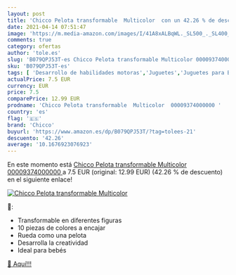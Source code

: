 ```yaml
---
layout: post
title: 'Chicco Pelota transformable  Multicolor  con un 42.26 % de descuento'
date: 2021-04-14 07:51:47
image: 'https://m.media-amazon.com/images/I/41A8xALBqWL._SL500_._SL400_.jpg'
comments: true
category: ofertas
author: 'tole.es'
slug: 'B079QPJ53T-es Chicco Pelota transformable Multicolor 00009374000000'
sku: 'B079QPJ53T-es'
tags: [ 'Desarrollo de habilidades motoras','Juguetes','Juguetes para Bebés y primera infancia','Juguetes para apilar y encajar','Juguetes y juegos','chicco', ]
actualPrice: 7.5 EUR
currency: EUR
price: 7.5
comparePrice: 12.99 EUR
prodname: 'Chicco Pelota transformable  Multicolor  00009374000000 '
country: 'es'
flag: '🇪🇸'
brand: 'Chicco'
buyurl: 'https://www.amazon.es/dp/B079QPJ53T/?tag=tolees-21'
descuento: '42.26'
average: '10.1676923076923'
---
```


En este momento está [Chicco Pelota transformable  Multicolor  00009374000000 ](https://www.amazon.es/dp/B079QPJ53T/?tag=tolees-21) a 7.5 EUR (original: 12.99 EUR) (42.26 %  de descuento) en el siguiente enlace!

[![Chicco Pelota transformable  Multicolor ](https://m.media-amazon.com/images/I/41A8xALBqWL._SL500_._SL400_.jpg)](https://www.amazon.es/dp/B079QPJ53T/?tag=tolees-21)

🔎:

- Transformable en diferentes figuras
- 10 piezas de colores a encajar
- Rueda como una pelota
- Desarrolla la creatividad
- Ideal para bebés

[🛒 Aquí!!!](https://www.amazon.es/dp/B079QPJ53T/?tag=tolees-21)
